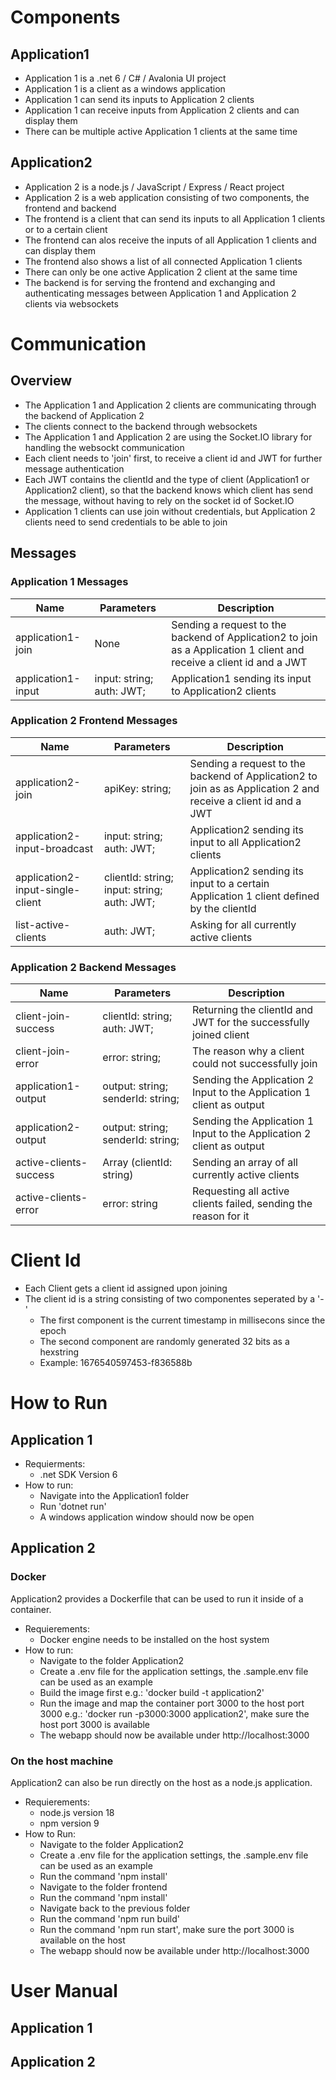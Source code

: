 # Components

## Application1

- Application 1 is a .net 6 / C# / Avalonia UI project
- Application 1 is a client as a windows application 
- Application 1 can send its inputs to Application 2 clients
- Application 1 can receive inputs from Application 2 clients and can display them
- There can be multiple active Application 1 clients at the same time

## Application2

- Application 2 is a node.js / JavaScript / Express / React project
- Application 2 is a web application consisting of two components, the frontend and backend
- The frontend is a client that can send its inputs to all Application 1 clients or to a certain client
- The frontend can alos receive the inputs of all Application 1 clients and can display them
- The frontend also shows a list of all connected Application 1 clients
- There can only be one active Application 2 client at the same time
- The backend is for serving the frontend and exchanging and authenticating messages between Application 1 and Application 2 clients via websockets

# Communication

## Overview

- The Application 1 and Application 2 clients are communicating through the backend of Application 2
- The clients connect to the backend through websockets
- The Application 1 and Application 2 are using the Socket.IO library for handling the websockt communication
- Each client needs to 'join' first, to receive a client id and JWT for further message authentication
- Each JWT contains the clientId and the type of client (Application1 or Application2 client), so that the backend knows which client has send the message, without having to rely on the socket id of Socket.IO
- Application 1 clients can use join without credentials, but Application 2 clients need to send credentials to be able to join

## Messages

### Application 1 Messages

|Name                | Parameters                | Description                                                                                                          |
|--------------------|---------------------------|----------------------------------------------------------------------------------------------------------------------|
| application1-join  | None                      | Sending a request to the backend of Application2 to join as a Application 1 client and receive a client id and a JWT |
| application1-input | input: string; auth: JWT; | Application1 sending its input to Application2 clients                                                               |

### Application 2 Frontend Messages 


|Name                              | Parameters                                  | Description                                                                                                    |
|----------------------------------|---------------------------------------------|----------------------------------------------------------------------------------------------------------------|
| application2-join                | apiKey: string;                             | Sending a request to the backend of Application2 to join as as Application 2 and receive a client id and a JWT |
| application2-input-broadcast     | input: string; auth: JWT;                   | Application2 sending its input to all Application2 clients                                                     |
| application2-input-single-client | clientId: string; input: string; auth: JWT; | Application2 sending its input to a certain Application 1 client defined by the clientId                       |
| list-active-clients              | auth: JWT;                                  | Asking for all currently active clients                                                                        |

### Application 2 Backend Messages


|Name                    | Parameters                        | Description                                                           |
|------------------------|-----------------------------------|-----------------------------------------------------------------------|
| client-join-success    | clientId: string; auth: JWT;      | Returning the clientId and JWT for the successfully joined client     |
| client-join-error      | error: string;                    | The reason why a client could not successfully join                   |
| application1-output    | output: string; senderId: string; | Sending the Application 2 Input to the Application 1 client as output |
| application2-output    | output: string; senderId: string; | Sending the Application 1 Input to the Application 2 client as output |
| active-clients-success | Array (clientId: string)          | Sending an array of all currently active clients                      |
| active-clients-error   | error: string                     | Requesting all active clients failed, sending the reason for it       |

# Client Id

- Each Client gets a client id assigned upon joining
- The client id is a string consisting of two componentes seperated by a '-'
	- The first component is the current timestamp in millisecons since the epoch
	- The second component are randomly generated 32 bits as a hexstring
	- Example: 1676540597453-f836588b

# How to Run

## Application 1

- Requierments:
    - .net SDK Version 6
- How to run:
    - Navigate into the Application1 folder
    - Run 'dotnet run'
    - A windows application window should now be open

## Application 2

### Docker

Application2 provides a Dockerfile that can be used to run it inside of a container.

- Requierements:
    - Docker engine needs to be installed on the host system
- How to run:
    - Navigate to the folder Application2
    - Create a .env file for the application settings, the .sample.env file can be used as an example
    - Build the image first e.g.: 'docker build -t application2'
    - Run the image and map the container port 3000 to the host port 3000 e.g.: 'docker run -p3000:3000 application2', make sure the host port 3000 is available
    - The webapp should now be available under http://localhost:3000

### On the host machine

Application2 can also be run directly on the host as a node.js application.

- Requierements:
    - node.js version 18
    - npm version 9
- How to Run:
    - Navigate to the folder Application2
    - Create a .env file for the application settings, the .sample.env file can be used as an example
    - Run the command 'npm install'
    - Navigate to the folder frontend
    - Run the command 'npm install'
    - Navigate back to the previous folder
    - Run the command 'npm run build'
    - Run the command 'npm run start', make sure the port 3000 is available on the host
    - The webapp should now be available under http://localhost:3000

# User Manual

## Application 1

## Application 2
